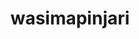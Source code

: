 ---
title: wasimapinjari
github: https://github.com/wasimapinjari
mode: dark
transition: 1s
score: 61.2
archetype:
- Badges | Tags | Icons
---